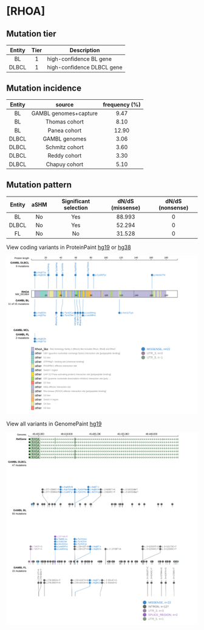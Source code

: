 # [RHOA]

## Mutation tier

|Entity|Tier|Description               |
|:------:|:----:|--------------------------|
|BL    |1   |high-confidence BL gene   |
|DLBCL |1   |high-confidence DLBCL gene|
## Mutation incidence

|Entity|source               |frequency (%)|
|:------:|:---------------------:|:-------------:|
|BL    |GAMBL genomes+capture| 9.47        |
|BL    |Thomas cohort        | 8.10        |
|BL    |Panea cohort         |12.90        |
|DLBCL |GAMBL genomes        | 3.06        |
|DLBCL |Schmitz cohort       | 3.60        |
|DLBCL |Reddy cohort         | 3.30        |
|DLBCL |Chapuy cohort        | 5.10        |

## Mutation pattern

|Entity|aSHM|Significant selection|dN/dS (missense)|dN/dS (nonsense)|
|:------:|:----:|:---------------------:|:----------------:|:----------------:|
|BL    |No  |Yes                  |88.993          |0               |
|DLBCL |No  |Yes                  |52.294          |0               |
|FL    |No  |No                   |31.528          |0               |



View coding variants in ProteinPaint [hg19](https://www.bcgsc.ca/downloads/morinlab/GAMBL/test/genes/RHOA_protein.html)  or [hg38](https://www.bcgsc.ca/downloads/morinlab/GAMBL/test/genes/RHOA_protein_hg38.html)

![image](images/proteinpaint/RHOA_NM_001664.svg)

View all variants in GenomePaint [hg19](https://www.bcgsc.ca/downloads/morinlab/GAMBL/test/genes/RHOA.html)

![image](images/proteinpaint/RHOA.svg)
